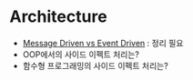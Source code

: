 # Architecture

- [Message Driven vs Event Driven](./EDA-MDA.md) : 정리 필요
- OOP에서의 사이드 이펙트 처리는?
- 함수형 프로그래밍의 사이드 이펙트 처리는?
